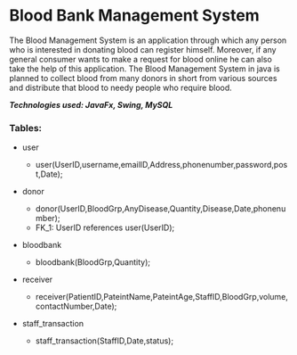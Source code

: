 # Blood Bank Management System
The Blood Management System is an application through which any person who is interested in donating blood can register himself. 
Moreover, if any general consumer wants to make a request for blood online he can also take the help of this application. 
The Blood Management System in java is planned to collect blood from many donors in short from various sources and distribute that blood to needy people who require blood. 

***Technologies used: JavaFx, Swing, MySQL***


### Tables:
- user
  * user(UserID,username,emailID,Address,phonenumber,password,post,Date);

- donor
  * donor(UserID,BloodGrp,AnyDisease,Quantity,Disease,Date,phonenumber);
  * FK_1: UserID references user(UserID);

- bloodbank
  * bloodbank(BloodGrp,Quantity);

- receiver
  * receiver(PatientID,PateintName,PateintAge,StaffID,BloodGrp,volume,contactNumber,Date);

- staff_transaction
  * staff_transaction(StaffID,Date,status);
